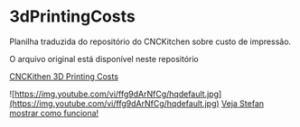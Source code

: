 # 3dPrintingCosts

Planilha traduzida do repositório do CNCKitchen sobre custo de impressão.

O arquivo original está disponível neste repositório


[CNCKithen 3D Printing Costs](https://github.com/CNCKitchen/3D-Printing-costs)

![https://img.youtube.com/vi/ffg9dArNfCg/hqdefault.jpg](https://img.youtube.com/vi/ffg9dArNfCg/hqdefault.jpg)
[Veja Stefan mostrar como funciona!](https://www.youtube.com/watch?v=ffg9dArNfCg)
